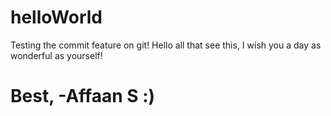# helloWorld


Testing the commit feature on git!
Hello all that see this, I wish you a day as wonderful as yourself!

Best,
-Affaan S :)
=======
